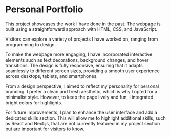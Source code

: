 # Personal Portfolio  

This project showcases the work I have done in the past. The webpage is built using a straightforward approach with HTML, CSS, and JavaScript.  

Visitors can explore a variety of projects I have worked on, ranging from programming to design.  

To make the webpage more engaging, I have incorporated interactive elements such as text decorations, background changes, and hover transitions. The design is fully responsive, ensuring that it adapts seamlessly to different screen sizes, providing a smooth user experience across desktops, tablets, and smartphones.  

From a design perspective, I aimed to reflect my personality for personal branding. I prefer a clean and fresh aesthetic, which is why I opted for a minimalist style. However, to keep the page lively and fun, I integrated bright colors for highlights.  

For future improvements, I plan to enhance the user interface and add a dedicated skills section. This will allow me to highlight additional skills, such as React and Next.js, that are not currently featured in my project section but are important for visitors to know.  